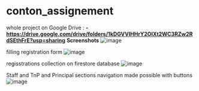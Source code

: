 # conton_assignement

whole project on Google Drive : **-https://drive.google.com/drive/folders/1kDGVVIHHrY2OIXt2WC3RZw2RdSEthFrE?usp=sharing**
**Screenshots**
![image](https://github.com/user-attachments/assets/a199d1de-c920-46d3-9297-7323a342d8e8)

filling registration form
![image](https://github.com/user-attachments/assets/9d01b193-ed01-4751-9c9c-f03c22125858)


regisstrations collection on firestore database
![image](https://github.com/user-attachments/assets/bbb3fad9-5efb-4bd7-88c5-4a4aa019d923)

Staff and TnP and Principal sections navigation made possible with buttons
![image](https://github.com/user-attachments/assets/902e4f76-731a-4177-9de0-d742d81db71f)


